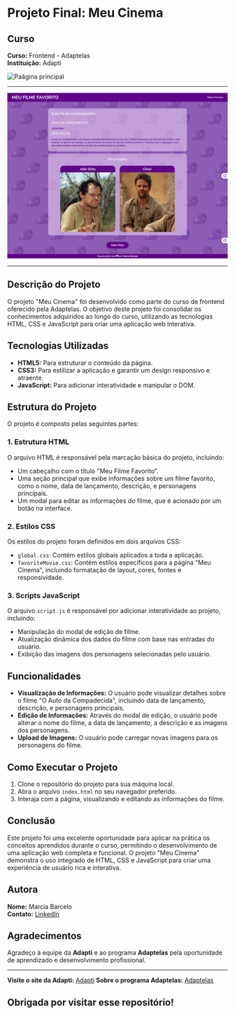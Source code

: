 # Projeto Final: Meu Cinema

## Curso
**Curso:** Frontend - Adaptelas  
**Instituição:** Adapti

![Paágina principal](./img/principal.png)

----

![Página secundária](./img/secundaria.png)


----

## Descrição do Projeto
O projeto "Meu Cinema" foi desenvolvido como parte do curso de frontend oferecido pela Adaptelas. O objetivo deste projeto foi consolidar os conhecimentos adquiridos ao longo do curso, utilizando as tecnologias HTML, CSS e JavaScript para criar uma aplicação web interativa.

## Tecnologias Utilizadas
- **HTML5:** Para estruturar o conteúdo da página.
- **CSS3:** Para estilizar a aplicação e garantir um design responsivo e atraente.
- **JavaScript:** Para adicionar interatividade e manipular o DOM.

## Estrutura do Projeto
O projeto é composto pelas seguintes partes:

### 1. Estrutura HTML
O arquivo HTML é responsável pela marcação básica do projeto, incluindo:
- Um cabeçalho com o título "Meu Filme Favorito".
- Uma seção principal que exibe informações sobre um filme favorito, como o nome, data de lançamento, descrição, e personagens principais.
- Um modal para editar as informações do filme, que é acionado por um botão na interface.

### 2. Estilos CSS
Os estilos do projeto foram definidos em dois arquivos CSS:
- `global.css`: Contém estilos globais aplicados a toda a aplicação.
- `favoriteMovie.css`: Contém estilos específicos para a página "Meu Cinema", incluindo formatação de layout, cores, fontes e responsividade.

### 3. Scripts JavaScript
O arquivo `script.js` é responsável por adicionar interatividade ao projeto, incluindo:
- Manipulação do modal de edição de filme.
- Atualização dinâmica dos dados do filme com base nas entradas do usuário.
- Exibição das imagens dos personagens selecionadas pelo usuário.

## Funcionalidades
- **Visualização de Informações:** O usuário pode visualizar detalhes sobre o filme "O Auto da Compadecida", incluindo data de lançamento, descrição, e personagens principais.
- **Edição de Informações:** Através do modal de edição, o usuário pode alterar o nome do filme, a data de lançamento, a descrição e as imagens dos personagens.
- **Upload de Imagens:** O usuário pode carregar novas imagens para os personagens do filme.

## Como Executar o Projeto
1. Clone o repositório do projeto para sua máquina local.
2. Abra o arquivo `index.html` no seu navegador preferido.
3. Interaja com a página, visualizando e editando as informações do filme.

## Conclusão
Este projeto foi uma excelente oportunidade para aplicar na prática os conceitos aprendidos durante o curso, permitindo o desenvolvimento de uma aplicação web completa e funcional. O projeto "Meu Cinema" demonstra o uso integrado de HTML, CSS e JavaScript para criar uma experiência de usuário rica e interativa.

## Autora
**Nome:** Marcia Barcelo  
**Contato:** [LinkedIn](https://www.linkedin.com/in/mpbarcelo/)

## Agradecimentos
Agradeço à equipe da **Adapti** e ao programa **Adaptelas** pela oportunidade de aprendizado e desenvolvimento profissional.

---

**Visite o site da Adapti:** [Adapti](https://www.adapti.info/)
**Sobre o programa Adaptelas:** [Adaptelas](https://www.instagram.com/adaptiempresajr/)

## Obrigada por visitar esse repositório!
